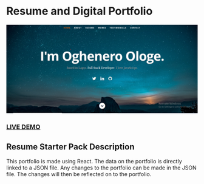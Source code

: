 # Resume and Digital Portfolio

![Resume and Digital Portfolio](resume-screenshot.png?raw=true "Resume and Digital Portfolio ")

### <a href="">LIVE DEMO</a>

## Resume Starter Pack Description

This portfolio is made using React. The data on the portfolio is directly linked to a JSON file. Any changes to the portfolio can be made in the JSON file. The changes will then be reflected on to the portfolio.
